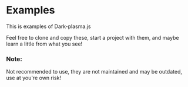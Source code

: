# Examples 

This is examples of Dark-plasma.js

Feel free to clone and copy these, start a project with them, and maybe learn a little from what you see!

### Note:

Not recommended to use, they are not maintained and may be outdated, use at you're own risk!
